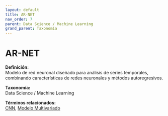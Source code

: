 ```yaml
---
layout: default
title: AR-NET
nav_order: 7
parent: Data Science / Machine Learning
grand_parent: Taxonomía
---
```


# AR-NET

**Definición:**  
Modelo de red neuronal diseñado para análisis de series temporales, combinando características de redes neuronales y métodos autoregresivos.

**Taxonomía:**  
Data Science / Machine Learning

**Términos relacionados:**  
[CNN](https://maleniski.github.io/diccionario-angl-tec-mx/docs/taxonomia/data-science-/-machine-learning/cnn.html), [Modelo Multivariado](https://maleniski.github.io/diccionario-angl-tec-mx/docs/taxonomia/data-science-/-machine-learning/modelo-multivariado.html)
